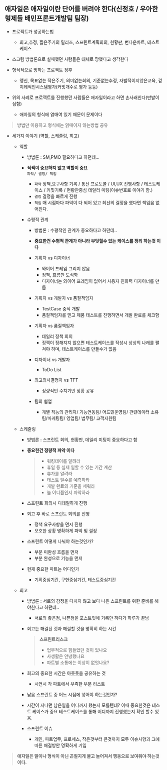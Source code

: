 애자일은 애자일이란 단어를 버려야 한다(신정호 / 우아한형제들 배민프론트개발팀 팀장)
---

- 프로젝트가 성공하는법
    - 회고,추정, 짧은주기의 릴리즈, 스프린트계획회의, 현황판, 번다운차트, 테스트케이스

- 스크럼 방법론으로 실패했던 사람들은 대체로 망했다고 생각한다

- 형식적으로 망하는 프로젝트 징후
    - 맹신, 목표없는 작은주기, 의미없는회의, 기준없는추정, 자발적이지않은교육, 겉치레적인시스템평가(커밋개수로 평가 등등)
    
- 위의 사례로 프로젝트를 진행했던 사람들은 애자일이라고 하면 손사래친다(반발이 심함)
    - 애자일의 형식에 얽매여 있기 때문이 문제이다

> 방법만 이용하고 형식에는 얽매이지 않는방법 공유

- 세가지 이야기 (역할, 스케줄링, 회고)
    - 역할
        - 방법론 : SM,PMO 필요하다고 하던데...
        - **직잭이 중요하지 않고 역할이 중요** <br>
            `파악/ 결정/ 책임`
            - `파악` 정책,요구사항 기록 / 통신 프로토콜 / UI,UX 진행사항 / 테스트케이스 / 커밋기록 / 현황판중심 데일리 미팅(이슈번호로 이야기 함.)
            - `결정` 결정을 빠르게 진행
            - `책임` 매 시점마다 파악이 다 되어 있고 최선의 결정을 했다면 책임음 없어진다.
        
        - 수평적 관계    
            - 방법론 : 수평적인 관계가 중요하다고 하던데..
            - **중요한건 수평적 관계가 아니라 부딪힐수 있는 케이스를 정리 하는것 이다**
            
            - 기획자 vs 디자이너
                - 와이어 프레임 그리지 않음
                - 정책, 흐름만 도식화
                - 디자이너는 와이어 프레임이 없어서 사용자 친화력 디자이너를 만듬
            - 기획자 vs 개발자 vs 품질책임자
                - TestCase 중식 개발
                - 품질책임자를 믿고 제품 테스트를 진행하면서 개발 완료를 체크함
            - 기획자 vs 품질책임자
                - 데일리 정책 회의
                - 정잭이 정해지지 않으면 테스트케이스를 작성시 상상의 나래를 펼쳐야 하며, 테스트케이스를 만들수가 없음
            - 디자이너 vs 개발자
                - ToDo List
            - 최고의사결정자 vs TFT
                - 정량적인 수치기반 상황 공유
            - 팀외 협업
                - 개별 직능의 관리자/ 기능연동팀/ 어드민운영팀/ 관련데이터 소유팀/마케팅팀/ 영업팀/ 법무팀/ 고객지원팀    
            
    - 스케줄링    
        - 방법론 : 스프린트 회의, 현황판, 데일리 미팅이 중요하다고 함
        
        - **중요한건 정량적 파악 이다**
            > - 워킹데이를 알려라
            > - 휴일 등 실제 일할 수 있는 기간 계산
            > - 휴가를 알려라
            > - 테스트 일수를 예측하라
            > - 개발 완료의 기준을 세워라
            > - 늘 어디쯤인지 파악하라
        
        - 스프린트 회의시 디테일하게 진행
        - 회고 후 바로 스프린트 회의를 진행
            - 정책 요구사항을 먼저 진행 
            - 모호한 상황 명확하게 파악 및 결정
            
        - 스프린트 어떻게 나눠야 하는것인가?
            - 부분 미완성 흐름을 먼저
            - 부분 완성으로 기능을 먼저
        
        - 현재 중요한 파트는 어디인가
            - 기획중심기간, 구현중심기간, 테스트중심기간
    
    - 회고
        - 방법론 : 서로의 감정을 다치지 않고 보다 나은 스프린트를 위한 준비를 해야한다고 하던데..
            - 서로의 좋은점, 나쁜점을 포스트잇에 기록만 하다가 하루가 끝남
            
        - 회고는 해결된 것과 해결할 것을 명확히 하는 시간    
            
            > **스프린트리스크**
            > - 업무적으로 힘들었던 것이 있나요
            > - 사생활은 안녕했나요
            > - 파트별 소통에는 이상이 없엇나요?
        
        - 회고의 중요한 시간은 아웃풋을 공유하는 것
            - 시연시 각 파트에서 부족한 부분 리스트

        - 남음 스프린트 중 어느 시점에 넣어야 하는것인가?   
        - 시간이 지나면 남은일을 어디까지 했는지 모를텐데? 이때 중요한것은 테스트 케이스가 중요 테스트케이스를 통해 어디까지 진행했는지 확인 할수 있음.

        - 스프린트 이슈
            - 개인, 파트업무, 프로세스, 작은것부터 큰것까지 모두 이슈사항과 그에 따른 해결방안 명확하게 기입
           
> **애자일은 말이나 형식이 아닌 끈질지게 물고 늘어져서 행동으로 보여줘야 하는것이다.**
    
            
